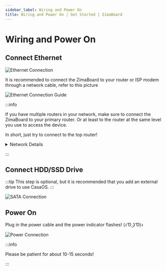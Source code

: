 ```yaml
---
sidebar_label: Wiring and Power On
title: Wiring and Power On | Get Started | ZimaBoard
---
```


# Wiring and Power On

## Connect Ethernet

<p><img
  src={require('./images/quickstart-eth-connect.jpg').default}
  alt="Ethernet Connection"
  style={{
    maxWidth: '80%',
    display: 'block',
    margin: 'auto'
    }}
/></p>

It is recommended to connect the ZimaBoard to your router or ISP modem through a network cable, refer to this picture

<p><img
  src={require('./images/eth-connection.jpg').default}
  alt="Ethernet Connection Guide"
  style={{
    maxWidth: '80%',
    display: 'block',
    margin: 'auto'
    }}
/></p>

:::info

If you have multiple routers in your network, make sure to connect the ZimaBoard to your primary router. Or at least to the router at the same level you use to access the device.

In short, just try to connect to the top router!

<details>

<summary>Network Details</summary>

**For example, if your network looks like this:**

<p><img
  src={require('./images/network-case-1.png').default}
  alt="Network Case 1"
  style={{
    maxWidth: '80%',
    display: 'block',
    margin: 'auto'
    }}
/></p>

The routers are connected as shown in the diagram. Both router A and router B are connected to different devices that need to be networked, and you want them both to be connected to the ZimaBoard, connect the ZimaBoard to router A.

But if all your devices that need to be networked are actually connected to router B, or if you only want the devices under router B to access the ZimaBoard, then just connect to router B.

---

**The same goes for the following network situation:**

<p><img
  src={require('./images/network-case-2.png').default}
  alt="Network Case 2"
  style={{
    maxWidth: '80%',
    display: 'block',
    margin: 'auto'
    }}
/></p>

The routers are connected as shown in the figure. Routers A, B, C and D are all connected to different Internet devices, and you want them all to connect to the ZimaBoard, connect the ZimaBoard to router A.

If you only want the devices under router B to access the ZimaBoard, then just connect to router B. At this point, none of the devices connected to routers A and C will be able to access the ZimaBoard.

</details>

:::

## Connect HDD/SSD Drive

:::tip 
This step is optional, but it is recommended that you add an external drive to use CasaOS.
:::

<p><img
  src={require('./images/quickstart-sata-connect.jpg').default}
  alt="SATA Connection"
  style={{
    maxWidth: '80%',
    display: 'block',
    margin: 'auto'
    }}
/></p>


## Power On

Plug in the power cable and the power indicator flashes! (ง ͡ʘ ͜ʖ ͡ʘ)ง

<p><img
  src={require('./images/quickstart-power-connect.jpg').default}
  alt="Power Connection"
  style={{
    maxWidth: '80%',
    display: 'block',
    margin: 'auto'
    }}
/></p>

:::info

Please be patient for about 10-15 seconds! 

:::
